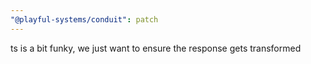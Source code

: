 ```yaml
---
"@playful-systems/conduit": patch
---
```


ts is a bit funky, we just want to ensure the response gets transformed
